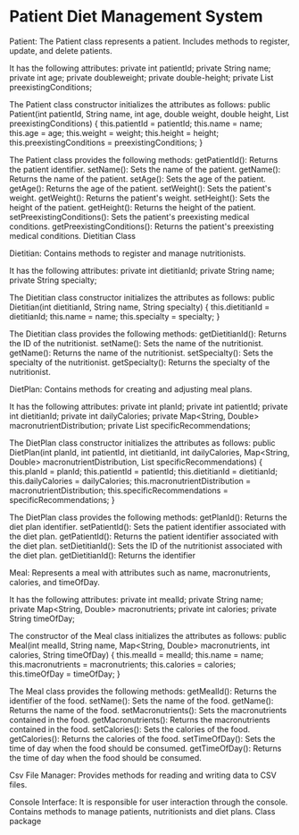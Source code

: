# Patient Diet Management System

Patient: The Patient class represents a patient.
Includes methods to register, update, and delete patients.

It has the following attributes:
private int patientId;
private String name;
private int age;
private doubleweight;
private double-height;
private List<String> preexistingConditions;

The Patient class constructor initializes the attributes as follows:
public Patient(int patientId, String name, int age, double weight, double height, List<String> preexistingConditions) {
this.patientId = patientId;
this.name = name;
this.age = age;
this.weight = weight;
this.height = height;
this.preexistingConditions = preexistingConditions; }

The Patient class provides the following methods:
getPatientId(): Returns the patient identifier.
setName(): Sets the name of the patient.
getName(): Returns the name of the patient.
setAge(): Sets the age of the patient.
getAge(): Returns the age of the patient.
setWeight(): Sets the patient's weight.
getWeight(): Returns the patient's weight.
setHeight(): Sets the height of the patient.
getHeight(): Returns the height of the patient.
setPreexistingConditions(): Sets the patient's preexisting medical conditions.
getPreexistingConditions(): Returns the patient's preexisting medical conditions.
Dietitian Class

Dietitian: Contains methods to register and manage nutritionists.

It has the following attributes:
private int dietitianId;
private String name;
private String specialty;

The Dietitian class constructor initializes the attributes as follows:
public Dietitian(int dietitianId, String name, String specialty) {
     this.dietitianId = dietitianId;
     this.name = name;
     this.specialty = specialty; }

The Dietitian class provides the following methods:
getDietitianId(): Returns the ID of the nutritionist.
setName(): Sets the name of the nutritionist.
getName(): Returns the name of the nutritionist.
setSpecialty(): Sets the specialty of the nutritionist.
getSpecialty(): Returns the specialty of the nutritionist.


DietPlan: Contains methods for creating and adjusting meal plans.

It has the following attributes:
private int planId;
private int patientId;
private int dietitianId;
private int dailyCalories;
private Map<String, Double> macronutrientDistribution;
private List<String> specificRecommendations;

The DietPlan class constructor initializes the attributes as follows:
public DietPlan(int planId, int patientId, int dietitianId, int dailyCalories, Map<String, Double> macronutrientDistribution, List<String> specificRecommendations) {
this.planId = planId;
this.patientId = patientId;
this.dietitianId = dietitianId;
this.dailyCalories = dailyCalories;
this.macronutrientDistribution = macronutrientDistribution;
this.specificRecommendations = specificRecommendations; }

The DietPlan class provides the following methods:
getPlanId(): Returns the diet plan identifier.
setPatientId(): Sets the patient identifier associated with the diet plan.
getPatientId(): Returns the patient identifier associated with the diet plan.
setDietitianId(): Sets the ID of the nutritionist associated with the diet plan.
getDietitianId(): Returns the identifier


Meal: Represents a meal with attributes such as name, macronutrients, calories, and timeOfDay.

It has the following attributes:
private int mealId;
private String name;
private Map<String, Double> macronutrients;
private int calories;
private String timeOfDay;

The constructor of the Meal class initializes the attributes as follows:
public Meal(int mealId, String name, Map<String, Double> macronutrients, int calories, String timeOfDay) {
this.mealId = mealId;
this.name = name;
this.macronutrients = macronutrients;
this.calories = calories;
this.timeOfDay = timeOfDay;
}

The Meal class provides the following methods:
getMealId(): Returns the identifier of the food.
setName(): Sets the name of the food.
getName(): Returns the name of the food.
setMacronutrients(): Sets the macronutrients contained in the food.
getMacronutrients(): Returns the macronutrients contained in the food.
setCalories(): Sets the calories of the food.
getCalories(): Returns the calories of the food.
setTimeOfDay(): Sets the time of day when the food should be consumed.
getTimeOfDay(): Returns the time of day when the food should be consumed.

Csv File Manager: Provides methods for reading and writing data to CSV files.

Console Interface: It is responsible for user interaction through the console. Contains methods to manage patients, nutritionists and diet plans.
Class package

